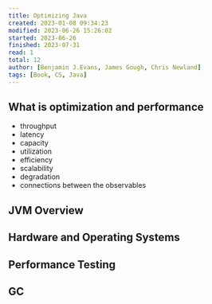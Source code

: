 ```yaml
---
title: Optimizing Java
created: 2023-01-08 09:34:23
modified: 2023-06-26 15:26:02
started: 2023-06-26
finished: 2023-07-31
read: 1
total: 12
author: [Benjamin J.Evans, James Gough, Chris Newland]
tags: [Book, CS, Java]
---
```


## What is optimization and performance

- throughput
- latency
- capacity
- utilization
- efficiency
- scalability
- degradation
- connections between the observables

## JVM Overview

## Hardware and Operating Systems

## Performance Testing

## GC
